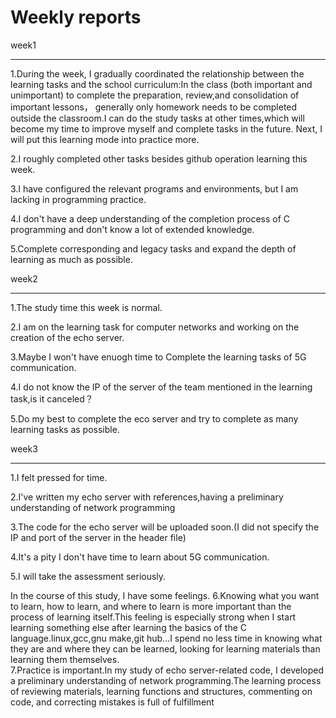 Weekly reports
================

week1
_____
1.During the week, I gradually coordinated the relationship between the learning tasks and the school curriculum:In the class (both important 
  and unimportant) to complete the  preparation, review,and consolidation of important lessons， generally only homework needs to be completed 
  outside the classroom.I can do the study tasks at other times,which will become my time to improve myself and complete tasks in the future.
  Next, I will put this learning mode into practice more.

2.I roughly completed other tasks besides github operation learning this week.

3.I have configured the relevant programs and environments, but I am lacking in programming practice.

4.I don't have a deep understanding of the completion process of C programming and don't know a lot of extended knowledge. 

5.Complete corresponding and legacy tasks and expand the depth of learning as much as possible.   

week2
______
1.The study time this week is normal.

2.I am on the learning task for computer networks and working on the creation of the echo server.

3.Maybe I won't have enuogh time to Complete the learning tasks of 5G communication.

4.I do not know the IP of the server of the team mentioned in the  learning task,is it canceled？

5.Do my best to complete the eco server and try to complete as many learning tasks as possible.

week3 
______
1.I felt pressed for time.

2.I've written my echo server with references,having a preliminary understanding of network programming

3.The code for the echo server will be uploaded soon.(I did not specify the IP and port of the server in the header file)

4.It's a pity I don't have time to learn about 5G communication.

5.I will take the assessment seriously.

In the course of this study, I have some feelings.
6.Knowing what you want to learn, how to learn, and where to learn is more important than 
  the process of learning itself.This feeling is especially strong when I start learning something else after learning the basics of the C 
  language.linux,gcc,gnu make,git hub…I spend no less time in knowing what they are and where they can be learned, looking for learning 
  materials than learning them themselves.  
7.Practice is important.In my study of echo server-related code, I developed a preliminary understanding of network programming.The learning
  process of reviewing materials, learning functions and structures, commenting on code, and correcting mistakes is full of fulfillment
